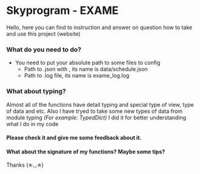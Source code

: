 # Skyprogram - EXAME
Hello, here you can find to instruction and answer on question
how to take and use this project (website)
### What do you need to do?
* You need to put your absolute path to some files to config
    * Path to .json with , its name is data/schedule.json
    * Path to .log file, its name is exame_log.log
### What about typing?
Almost all of the functions have detail typing and special type of view, type of data and etc.
Also I have tryed to take some new types of data from module typing
_(For example: TypedDict)_ 
I did it for better understanding what I do in my code
#### Please check it and give me some feedback about it.
#### What about the signature of my functions? Maybe some tips?
Thanks (✯◡✯)
